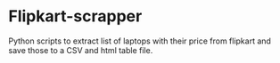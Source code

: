 # Flipkart-scrapper
Python scripts to extract list of laptops with their price from flipkart and save those to a CSV and html table file.
